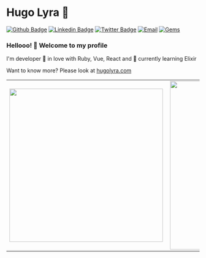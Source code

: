 # Hugo Lyra 👾

[![Github Badge](https://img.shields.io/badge/-Github-000?style=flat-square&logo=Github&logoColor=white&link=https://github.com/hamorim)](https://github.com/hamorim)
[![Linkedin Badge](https://img.shields.io/badge/-LinkedIn-blue?style=flat-square&logo=Linkedin&logoColor=white&link=https://www.linkedin.com/in/hugolyra/)](https://www.linkedin.com/in/hugolyra/)
[![Twitter Badge](https://img.shields.io/badge/-Twitter-1ca0f1?style=flat-square&labelColor=1ca0f1&logo=twitter&logoColor=white&link=https://twitter.com/h_lyra)](https://twitter.com/h_lyra)
[![Email](https://img.shields.io/badge/email-me-blue?style=flat-square)](mailto:me@hugolyra.com)
[![Gems](https://img.shields.io/gem/u/hugolyra?style=flat-square)](https://rubygems.org/profiles/hugolyra)


### Hellooo! 👋 Welcome to my profile

I'm developer 💙 in love with Ruby, Vue, React and 🌱 currently learning Elixir

Want to know more? Please look at [hugolyra.com](https://www.hugolyra.com/)

<center>
<table>
  <tr>
    <td><img width="400px" align="left" src="https://github-readme-stats.vercel.app/api?username=hamorim&theme=dracula&show_icons=true&count_private=true" /></td>
    <td><img width="440px" align="left" src="https://github-readme-stats.vercel.app/api/top-langs/?username=hamorim&layout=compact&theme=dracula" /></td>
  </tr>  
</table>
</center>
